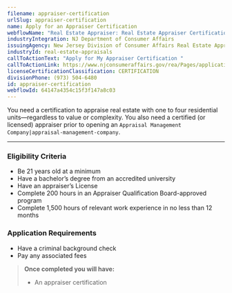 ```yaml
---
filename: appraiser-certification
urlSlug: appraiser-certification
name: Apply for an Appraiser Certification
webflowName: "Real Estate Appraiser: Real Estate Appraiser Certification"
industryIntegration: NJ Department of Consumer Affairs
issuingAgency: New Jersey Division of Consumer Affairs Real Estate Appraiser Board
industryId: real-estate-appraisals
callToActionText: "Apply ​for My Appraiser Certification "
callToActionLink: https://www.njconsumeraffairs.gov/rea/Pages/applications.aspx
licenseCertificationClassification: CERTIFICATION
divisionPhone: (973) 504-6480
id: appraiser-certification
webflowId: 64147a4354c15f3f147a8c03
---
```

You need a certification to appraise real estate with one to four residential units—regardless to value or complexity. You also need a certified (or licensed) appraiser prior to opening an `Appraisal Management Company|appraisal-management-company`.

- - -

### Eligibility Criteria

* Be 21 years old at a minimum
* Have a bachelor’s degree from an accredited university
* Have an appraiser’s License
* Complete 200 hours in an Appraiser Qualification Board-approved program
* Complete 1,500 hours of relevant work experience in no less than 12 months

### Application Requirements

* Have a criminal background check
* Pay any associated fees

> **Once completed you will have:**
>
> * An appraiser certification